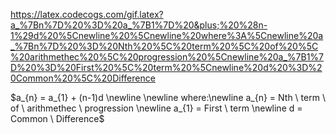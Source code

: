 https://latex.codecogs.com/gif.latex?a_%7Bn%7D%20%3D%20a_%7B1%7D%20&plus;%20%28n-1%29d%20%5Cnewline%20%5Cnewline%20where%3A%5Cnewline%20a_%7Bn%7D%20%3D%20Nth%20%5C%20term%20%5C%20of%20%5C%20arithmethec%20%5C%20progression%20%5Cnewline%20a_%7B1%7D%20%3D%20First%20%5C%20term%20%5Cnewline%20d%20%3D%20Common%20%5C%20Difference



$a_{n} = a_{1} + (n-1)d \newline \newline where:\newline a_{n} = Nth \ term \ of \ arithmethec \ progression \newline a_{1} = First \ term \newline d = Common \ Difference$ 
